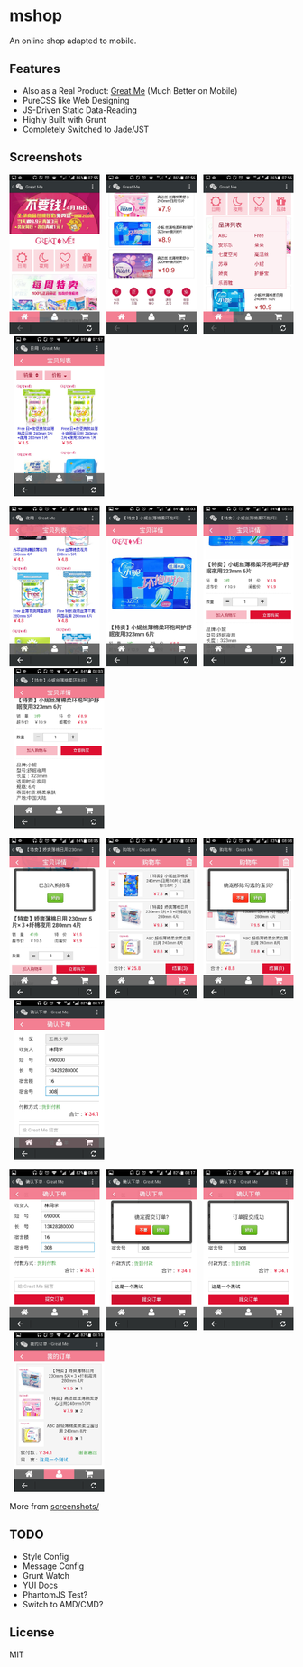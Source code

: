 # mshop

An online shop adapted to mobile.

## Features

- Also as a Real Product: [Great Me](http://greatme.org) (Much Better on Mobile)
- PureCSS like Web Designing
- JS-Driven Static Data-Reading
- Highly Built with Grunt
- Completely Switched to Jade/JST

## Screenshots

<img width="160" src="screenshots/Screenshot_2014-04-13-07-55-21.jpeg"> &nbsp; <img width="160" src="screenshots/Screenshot_2014-04-13-07-56-07.jpeg"> &nbsp; <img width="160" src="screenshots/Screenshot_2014-04-13-07-56-33.jpeg"> &nbsp; <img width="160" src="screenshots/Screenshot_2014-04-13-07-57-55.jpeg">

<img width="160" src="screenshots/Screenshot_2014-04-13-07-58-36.jpeg"> &nbsp; <img width="160" src="screenshots/Screenshot_2014-04-13-08-03-28.jpeg"> &nbsp; <img width="160" src="screenshots/Screenshot_2014-04-13-08-03-41.jpeg"> &nbsp; <img width="160" src="screenshots/Screenshot_2014-04-13-08-03-47.jpeg">

<img width="160" src="screenshots/Screenshot_2014-04-13-08-05-10.jpeg"> &nbsp; <img width="160" src="screenshots/Screenshot_2014-04-13-08-07-54.jpeg"> &nbsp; <img width="160" src="screenshots/Screenshot_2014-04-13-08-08-42.jpeg"> &nbsp; <img width="160" src="screenshots/Screenshot_2014-04-13-08-17-16.jpeg">

<img width="160" src="screenshots/Screenshot_2014-04-13-08-17-27.jpeg"> &nbsp; <img width="160" src="screenshots/Screenshot_2014-04-13-08-17-49.jpeg"> &nbsp; <img width="160" src="screenshots/Screenshot_2014-04-13-08-17-57.jpeg"> &nbsp; <img width="160" src="screenshots/Screenshot_2014-04-13-08-18-04.jpeg">

More from [screenshots/](screenshots/)

## TODO

- Style Config
- Message Config
- Grunt Watch
- YUI Docs
- PhantomJS Test?
- Switch to AMD/CMD?

## License

MIT
